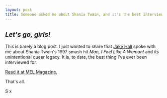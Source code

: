 ```yaml
---
layout: post
title: Someone asked me about Shania Twain, and it's the best interview I've ever done
---
```


## *Let's go, girls!*

This is barely a blog post. I just wanted to share that [Jake Hall](https://www.clippings.me/jakehall) spoke with me about Shania Twain's 1997 smash hit *Man, I Feel Like A Woman!* and its unintentional queer legacy. It is, to date, the best thing I've ever been interviewed for.

[Read it at MEL Magazine.](https://melmagazine.com/en-us/story/man-i-feel-like-a-woman-queer-anthem)

That's all.

S x
